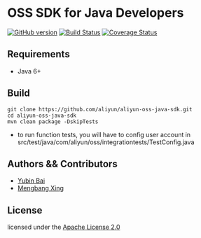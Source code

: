 # OSS SDK for Java Developers

[![GitHub version](https://badge.fury.io/gh/aliyun%2Faliyun-oss-java-sdk.svg)](https://badge.fury.io/gh/aliyun%2Faliyun-oss-java-sdk)
[![Build Status](https://travis-ci.org/aliyun/aliyun-oss-java-sdk.svg?branch=master)](https://travis-ci.org/aliyun/aliyun-oss-java-sdk)
[![Coverage Status](https://coveralls.io/repos/github/aliyun/aliyun-oss-java-sdk/badge.svg?branch=master)](https://coveralls.io/github/aliyun/aliyun-oss-java-sdk?branch=master)

## Requirements

- Java 6+

## Build

```shell
git clone https://github.com/aliyun/aliyun-oss-java-sdk.git
cd aliyun-oss-java-sdk
mvn clean package -DskipTests
```

- to run function tests, you will have to config user account in src/test/java/com/aliyun/oss/integrationtests/TestConfig.java

## Authors && Contributors

- [Yubin Bai](https://github.com/baiyubin)
- [Mengbang Xing](https://github.com/xingfeng2510)

## License

licensed under the [Apache License 2.0](https://www.apache.org/licenses/LICENSE-2.0.html)
